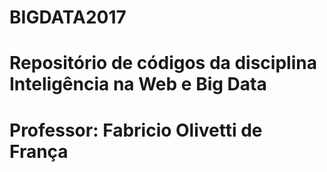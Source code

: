 # BIGDATA2017
# Repositório de códigos da disciplina Inteligência na Web e Big Data
# Professor: Fabricio Olivetti de França

